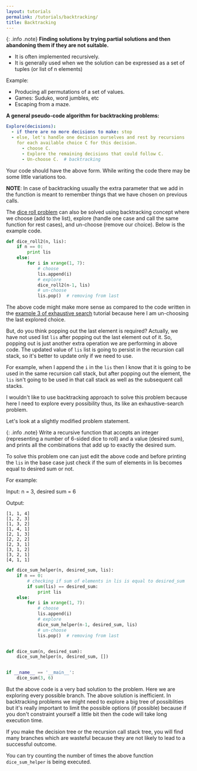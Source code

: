 ```yaml
---
layout: tutorials
permalink: /tutorials/backtracking/
title: Backtracking
---
```


{: .info .note}
**Finding solutions by trying partial solutions and then abandoning them if they are not suitable.**

- It is often implemented recursively.
- It is generally used when we the solution can be expressed as a set of tuples (or list of n elements)

Example:

- Producing all permutations of a set of values.
- Games: Suduko, word jumbles, etc
- Escaping from a maze.

**A general pseudo-code algorithm for backtracking problems:**

```yml
Explore(decisions):
  - if there are no more decisions to make: stop
  - else, let's handle one decision ourselves and rest by recursions
    for each available choice C for this decision.
      - choose C.
      - Explore the remaining decisions that could follow C.
      - Un-choose C.  # backtracking
```

Your code should have the above form. While writing the code there may be some little variations too.

**NOTE**: In case of backtracking usually the extra parameter that we add in the function is meant to remember things that we have chosen on previous calls.

The [dice roll problem](http://binomial.me/tutorials/exhaustive-search/#example-3-dice-rolls) can also be solved using backtracking concept where we choose (add to the list), explore (handle one case and call the same function for rest cases), and un-choose (remove our choice). Below is the example code.

```py
def dice_roll2(n, lis):
    if n == 0:
        print lis
    else:
        for i in xrange(1, 7):
            # choose
            lis.append(i)
            # explore
            dice_roll2(n-1, lis)
            # un-choose
            lis.pop()  # removing from last
```

The above code might make more sense as compared to the code written in the [example 3 of exhaustive search](http://binomial.me/tutorials/exhaustive-search/#example-3-dice-rolls) tutorial because here I am un-choosing the last explored choice.

But, do you think popping out the last element is required?
Actually, we have not used list `lis` after popping out the last element out of it. So, popping out is just another extra operation we are performing in above code. The updated value of `lis` list is going to persist in the recursion call stack, so it's better to update only if we need to use.

For example, when I append the `i` in the `lis` then I know that it is going to be used in the same recursion call stack, but after popping out the element, the `lis` isn't going to be used in that call stack as well as the subsequent call stacks.

I wouldn't like to use backtracking approach to solve this problem because here I need to explore every possibility thus, its like an exhaustive-search problem.

Let's look at a slightly modified problem statement.

{: .info .note}
Write a recursive function that accepts an integer (representing a number of 6-sided dice to roll) and a value (desired sum), and prints all the combinations that add up to exactly the desired sum.

To solve this problem one can just edit the above code and before printing the `lis` in the base case just check if the sum of elements in lis becomes equal to desired sum or not.

For example:

Input: n = 3, desired sum = 6

Output:
```
[1, 1, 4]
[1, 2, 3]
[1, 3, 2]
[1, 4, 1]
[2, 1, 3]
[2, 2, 2]
[2, 3, 1]
[3, 1, 2]
[3, 2, 1]
[4, 1, 1]
```

```py
def dice_sum_helper(n, desired_sum, lis):
    if n == 0:
        # checking if sum of elements in lis is equal to desired_sum
        if sum(lis) == desired_sum:
            print lis
    else:
        for i in xrange(1, 7):
            # choose
            lis.append(i)
            # explore
            dice_sum_helper(n-1, desired_sum, lis)
            # un-choose
            lis.pop()  # removing from last


def dice_sum(n, desired_sum):
    dice_sum_helper(n, desired_sum, [])


if __name__ == '__main__':
    dice_sum(3, 6)
```

But the above code is a very bad solution to the problem. Here we are exploring every possible branch. The above solution is inefficient. In backtracking problems we might need to explore a big tree of possiblities but it's really important to limit the possible options (if possible) because if you don't constraint yourself a little bit then the code will take long execution time.

If you make the decision tree or the recursion call stack tree, you will find many branches which are wasteful because they are not likely to lead to a successful outcome.

You can try counting the number of times the above function `dice_sum_helper` is being executed.
